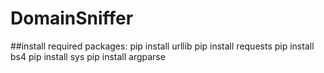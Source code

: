 ﻿# DomainSniffer

##install required packages:
pip install urllib
pip install requests
pip install bs4
pip install sys
pip install argparse
